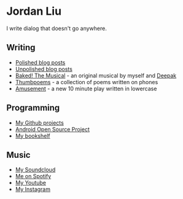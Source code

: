 # Jordan Liu

I write dialog that doesn't go anywhere.

## Writing
- [Polished blog posts](https://medium.com/@jordanminjie)
- [Unpolished blog posts](https://blog.jminjie.com)
- [Baked! The Musical](https://bakedthemusical.com) - an original musical by myself and [Deepak](https://kumarde.com)
- [Thumbpoems](https://thumbpoems.com) - a collection of poems written on phones
- [Amusement](amusement.pdf) - a new 10 minute play written in lowercase

## Programming
- [My Github projects](https://github.com/jminjie)
- [Android Open Source Project](https://android-review.googlesource.com/q/owner:jminjie%2540google.com)
- [My bookshelf](https://blog.jminjie.com/bookshelf)

## Music
- [My Soundcloud](https://soundcloud.com/area-fifty-two)
- [Me on Spotify](https://open.spotify.com/artist/1S7agO3IkPPB5tE8VbB3Aw)
- [My Youtube](https://www.youtube.com/user/jordanminjie)
- [My Instagram](https://www.instagram.com/jordan_takes_pictures_of_a_cat)
